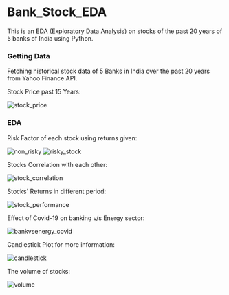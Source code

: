 # Bank_Stock_EDA
This is an EDA (Exploratory Data Analysis) on stocks of the past 20 years of 5 banks of India using Python.

### Getting Data
Fetching historical stock data of 5 Banks in India over the past 20 years from Yahoo Finance API.

Stock Price past 15 Years:

![stock_price](https://github.com/shivamaswal/Bank_Stock_EDA/assets/92840731/c0ffe462-448c-40fb-8f3d-01d4e350d234)

### EDA
Risk Factor of each stock using returns given:

![non_risky](https://github.com/shivamaswal/Bank_Stock_EDA/assets/92840731/722bed6b-acdc-4f80-931c-4a3da03bdee5)
![risky_stock](https://github.com/shivamaswal/Bank_Stock_EDA/assets/92840731/01b4b330-6113-41be-8a67-1b2aeb7a142f)

Stocks Correlation with each other:

![stock_correlation](https://github.com/shivamaswal/Bank_Stock_EDA/assets/92840731/8ea09ae6-7e51-4f6f-80e6-56fa5d654c5c)

Stocks' Returns in different period:

![stock_performance](https://github.com/shivamaswal/Bank_Stock_EDA/assets/92840731/14113e0b-b7cc-4f66-97a5-f7ce8967cbd0)

Effect of Covid-19 on banking v/s Energy sector:

![bankvsenergy_covid](https://github.com/shivamaswal/Bank_Stock_EDA/assets/92840731/da392499-196c-4cad-8ec6-d99b2127b342)

Candlestick Plot for more information:

![candlestick](https://github.com/shivamaswal/Bank_Stock_EDA/assets/92840731/9032d9bb-33f1-45dc-891a-c0eaa759932f)

The volume of stocks:

![volume](https://github.com/shivamaswal/Bank_Stock_EDA/assets/92840731/8acc31c2-d333-4860-a1cf-cb4eb78af4eb)

